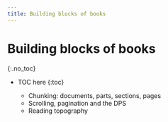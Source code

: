 ```yaml
---
title: Building blocks of books
---
```


# Building blocks of books
{:.no_toc}

* TOC here
{:toc}

    -   Chunking: documents, parts, sections, pages
    -   Scrolling, pagination and the DPS
    -   Reading topography

